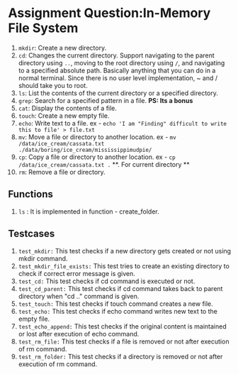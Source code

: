 # Assignment Question:In-Memory File System

1. `mkdir`: Create a new directory.
2. `cd`: Changes the current directory. Support navigating to the parent directory using `..`, moving to the root directory using `/`, and navigating to a specified absolute path. Basically anything that you can do in a normal terminal. Since there is no user level implementation, ~ and / should take you to root.
3. `ls`: List the contents of the current directory or a specified directory.
4. `grep`: Search for a specified pattern in a file. **PS: Its a bonus**
5. `cat`: Display the contents of a file.
6. `touch`: Create a new empty file.
7. `echo`: Write text to a file. ex - `echo 'I am "Finding" difficult to write this to file' > file.txt`
8. `mv`: Move a file or directory to another location. ex - `mv /data/ice_cream/cassata.txt ./data/boring/ice_cream/mississippimudpie/`
9. `cp`: Copy a file or directory to another location. ex - `cp /data/ice_cream/cassata.txt .` **. For current directory **
10. `rm`: Remove a file or directory.

## Functions

1. `ls` : It is implemented in function - create_folder.

## Testcases

1. `test_mkdir:` This test checks if a new directory gets created or not using mkdir command.
2. `test_mkdir_file_exists:` This test tries to create an existing directory to check if correct error message is given.
3. `test_cd:` This test checks if cd command is executed or not.
4. `test_cd_parent:` This test checks if cd command takes back to parent directory when "cd .." command is given.
5. `test_touch:` This test checks if touch command creates a new file.
6. `test_echo:` This test checks if echo command writes new text to the empty file.
7. `test_echo_append:` This test checks if the original content is maintained or lost after execution of echo command.
8. `test_rm_file:` This test checks if a file is removed or not after execution of rm command.
9. `test_rm_folder:` This test checks if a directory is removed or not after execution of rm command.

